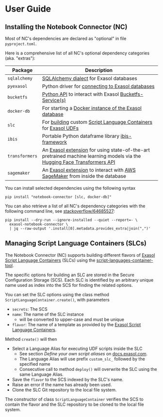 # User Guide

## Installing the Notebook Connector (NC)

Most of NC's dependencies are declared as "optional" in file `pyproject.toml`.

Here is a comprehensive list of all NC's optional dependency categories (aka. "extras"):

| Package        | Description                                                                                                                                                                                                                                                   |
|----------------|---------------------------------------------------------------------------------------------------------------------------------------------------------------------------------------------------------------------------------------------------------------|
| `sqlalchemy`   | [SQLAlchemy dialect](https://pypi.org/project/sqlalchemy_exasol/) for Exasol databases                                                                                                                                                                        |
| `pyexasol`     | Python driver for [connecting to Exasol databases](https://pypi.org/project/pyexasol/)                                                                                                                                                                        |
| `bucketfs`     | [Python API](https://pypi.org/project/exasol-bucketfs/) to interact with Exasol [Bucketfs-Service(s)](https://docs.exasol.com/db/latest/database_concepts/bucketfs/bucketfs.htm)                                                                              |
| `docker-db`    | For starting a [Docker instance of the Exasol database](https://pypi.org/project/exasol-integration-test-docker-environment/)                                                                                                                                 |
| `slc`          | For [building](https://pypi.org/project/exasol-script-languages-container-tool/) custom [Script Language Containers](https://github.com/exasol/script-languages-release) for [Exasol UDFs](https://docs.exasol.com/db/7.1/database_concepts/udf_scripts.htm)  |
| `ibis`         | Portable Python dataframe library [ibis-framework](https://pypi.org/project/ibis-framework/)                                                                                                                                                                  |
| `transformers` | An [Exasol extension](https://pypi.org/project/exasol-transformers-extension/) for using state-of-the-art pretrained machine learning models via the [Hugging Face Transformers API](https://github.com/huggingface/transformers)                                                                            |
| `sagemaker`    | An [Exasol extension](https://pypi.org/project/exasol-sagemaker-extension/) to interact with [AWS SageMaker](https://pypi.org/project/sagemaker/) from inside the database                                                                                                                           |

You can install selected dependencies using the following syntax
```shell
pip install "notebook-connector [slc, docker-db]"
```

You can also retrieve a list of all NC's dependency categories with the following command line, see [stackoverflow/64685527](https://stackoverflow.com/questions/64685527/pip-install-with-all-extras):

```shell
pip install --dry-run --ignore-installed --quiet --report=- \
  exasol-notebook-connector \
  | jq --raw-output '.install[0].metadata.provides_extra|join(",")'
```

## Managing Script Language Containers (SLCs)

The Notebook Connector (NC) supports building different flavors of [Exasol Script Language Containers](https://github.com/exasol/script-languages-release) (SLCs) using the [script-languages-container-tool](https://github.com/exasol/script-languages-container-tool).

The specific options for building an SLC are stored in the Secure Configuration Storage (SCS).  Each SLC is identified by an arbitrary unique name used as index into the SCS for finding the related options.

You can set the SLC options using the class method `ScriptLanguageContainer.create()`, with parameters
* `secrets`: The SCS
* `name`: The name of the SLC instance
  * will be converted to upper-case and must be unique
* `flavor`: The name of a template as provided by the [Exasol Script Language Containers](https://github.com/exasol/script-languages-release).

Method `create()` will then
* Select a Language Alias for executing UDF scripts inside the SLC
  * See section _Define your own script aliases_ on [docs.exasol.com](https://docs.exasol.com/db/latest/database_concepts/udf_scripts/adding_new_packages_script_languages.htm).
  * The Language Alias will use prefix `custom_slc_` followed by the specified name
  * Consecutive call to method `deploy()` will overwrite the SLC using the same Language Alias.
* Save the `flavor` to the SCS indexed by the SLC's name.
* Raise an error if the name has already been used.
* Clone the SLC Git repository to the local file system.

The constructor of class `ScriptLanguageContainer` verifies the SCS to contain the flavor and the SLC repository to be cloned to the local file system.

